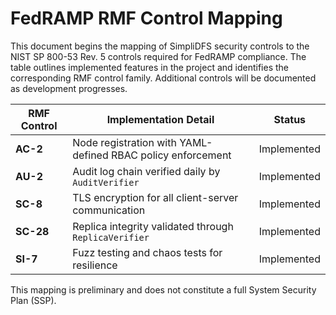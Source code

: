 # FedRAMP RMF Control Mapping

This document begins the mapping of SimpliDFS security controls to the NIST SP 800-53 Rev. 5 controls required for FedRAMP compliance. The table outlines implemented features in the project and identifies the corresponding RMF control family. Additional controls will be documented as development progresses.

| RMF Control | Implementation Detail | Status |
|-------------|----------------------|--------|
| **AC-2**    | Node registration with YAML-defined RBAC policy enforcement | Implemented |
| **AU-2**    | Audit log chain verified daily by `AuditVerifier` | Implemented |
| **SC-8**    | TLS encryption for all client-server communication | Implemented |
| **SC-28**   | Replica integrity validated through `ReplicaVerifier` | Implemented |
| **SI-7**    | Fuzz testing and chaos tests for resilience | Implemented |

This mapping is preliminary and does not constitute a full System Security Plan (SSP).

